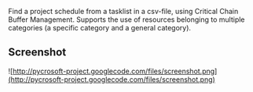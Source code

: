 Find a project schedule from a tasklist in a csv-file, using Critical Chain Buffer Management.
Supports the use of resources belonging to multiple categories (a specific category and a general category).

## Screenshot ##
![http://pycrosoft-project.googlecode.com/files/screenshot.png](http://pycrosoft-project.googlecode.com/files/screenshot.png)